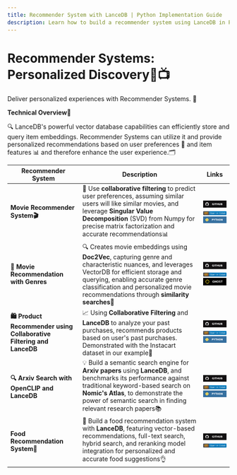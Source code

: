 ```yaml
---
title: Recommender System with LanceDB | Python Implementation Guide
description: Learn how to build a recommender system using LanceDB in Python. Includes examples for content-based filtering, collaborative filtering, and best practices for recommendation engines.
---
```


**Recommender Systems: Personalized Discovery🍿📺**
==============================================================
Deliver personalized experiences with Recommender Systems. 🎁

**Technical Overview📜**

🔍️ LanceDB's powerful vector database capabilities can efficiently store and query item embeddings. Recommender Systems can utilize it and provide personalized recommendations based on user preferences 🤝 and item features 📊 and therefore enhance the user experience.🗂️ 

| **Recommender System** | **Description** | **Links** |
| ---------------------- | --------------- | --------- |
| **Movie Recommender System🎬** | 🤝 Use **collaborative filtering** to predict user preferences, assuming similar users will like similar movies, and leverage **Singular Value Decomposition** (SVD) from Numpy for precise matrix factorization and accurate recommendations📊 | [![Github](../../assets/github.svg)][movie_github] <br>[![Open In Collab](../../assets/colab.svg)][movie_colab] <br>[![Python](../../assets/python.svg)][movie_python] |
| **🎥 Movie Recommendation with Genres** | 🔍 Creates movie embeddings using **Doc2Vec**, capturing genre and characteristic nuances, and leverages VectorDB for efficient storage and querying, enabling accurate genre classification and personalized movie recommendations through **similarity searches**🎥 | [![Github](../../assets/github.svg)][genre_github] <br>[![Open In Collab](../../assets/colab.svg)][genre_colab] <br>[![Ghost](../../assets/ghost.svg)][genre_ghost] |
| **🛍️ Product Recommender using Collaborative Filtering and LanceDB** | 📈 Using **Collaborative Filtering** and **LanceDB** to analyze your past purchases, recommends products based on user's past purchases. Demonstrated with the Instacart dataset in our example🛒 | [![Github](../../assets/github.svg)][product_github] <br>[![Open In Collab](../../assets/colab.svg)][product_colab] <br>[![Python](../../assets/python.svg)][product_python] |
| **🔍 Arxiv Search with OpenCLIP and LanceDB** | 💡 Build a semantic search engine for **Arxiv papers** using **LanceDB**, and benchmarks its performance against traditional keyword-based search on **Nomic's Atlas**, to demonstrate the power of semantic search in finding relevant research papers📚 | [![Github](../../assets/github.svg)][arxiv_github] <br>[![Open In Collab](../../assets/colab.svg)][arxiv_colab] <br>[![Python](../../assets/python.svg)][arxiv_python] |
| **Food Recommendation System🍴** | 🍔 Build a food recommendation system with **LanceDB**, featuring vector-based recommendations, full-text search, hybrid search, and reranking model integration for personalized and accurate food suggestions👌 | [![Github](../../assets/github.svg)][food_github] <br>[![Open In Collab](../../assets/colab.svg)][food_colab] |

[movie_github]: https://github.com/lancedb/vectordb-recipes/blob/main/examples/movie-recommender
[movie_colab]: https://colab.research.google.com/github/lancedb/vectordb-recipes/blob/main/examples/movie-recommender/main.ipynb
[movie_python]: https://github.com/lancedb/vectordb-recipes/blob/main/examples/movie-recommender/main.py


[genre_github]: https://github.com/lancedb/vectordb-recipes/tree/main/examples/archived_examples/movie-recommendation-with-genres
[genre_colab]: https://colab.research.google.com/github/lancedb/vectordb-recipes/blob/main/examples/archived_examples/movie-recommendation-with-genres/movie_recommendation_with_doc2vec_and_lancedb.ipynb
[genre_ghost]: https://blog.lancedb.com/movie-recommendation-system-using-lancedb-and-doc2vec/

[product_github]: https://github.com/lancedb/vectordb-recipes/blob/main/examples/product-recommender
[product_colab]: https://colab.research.google.com/github/lancedb/vectordb-recipes/blob/main/examples/product-recommender/main.ipynb
[product_python]: https://github.com/lancedb/vectordb-recipes/blob/main/examples/product-recommender/main.py


[arxiv_github]: https://github.com/lancedb/vectordb-recipes/blob/main/examples/arxiv-recommender
[arxiv_colab]: https://colab.research.google.com/github/lancedb/vectordb-recipes/blob/main/examples/arxiv-recommender/main.ipynb
[arxiv_python]: https://github.com/lancedb/vectordb-recipes/blob/main/examples/arxiv-recommender/main.py
 

[food_github]: https://github.com/lancedb/vectordb-recipes/tree/main/examples/archived_examples/Food_recommendation
[food_colab]: https://colab.research.google.com/github/lancedb/vectordb-recipes/blob/main/examples/archived_examples/Food_recommendation/main.ipynb
